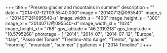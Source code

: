 +++
title = "Presena glacier and mountains in summer"
description = ""
date = "2014-07-12T09:55:40.000"
image = "20140712@095540"
image_s = "20140712@095540-s"
image_width_s = "400"
image_height_s = "300"
image_xl = "20140712@095540-xl"
image_width_xl = "1024"
image_height_xl = "768"
gps_latitude = "46.2319218"
gps_longitude = "10.5795268"
phototags = [ "2014", "2014-07", "2014-07-12", "Europe", "Italy", "Passo del Tonale", "Trentino-Alto Adige", "Trento", "glacier", "morning", "mountain", "summer" ]
galleries = [ "2014 Timeline" ]
+++
